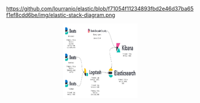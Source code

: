 
https://github.com/lourranio/elastic/blob/f71054f11234893fbd2e46d37ba65f1ef8cdd6be/img/elastic-stack-diagram.png

<p align="center">
  <a href="" rel="noopener">
 <img width=200px height=200px src="https://github.com/lourranio/elastic/blob/f71054f11234893fbd2e46d37ba65f1ef8cdd6be/img/elastic-stack-diagram.png
" alt="Project logo"></a>
</p>
